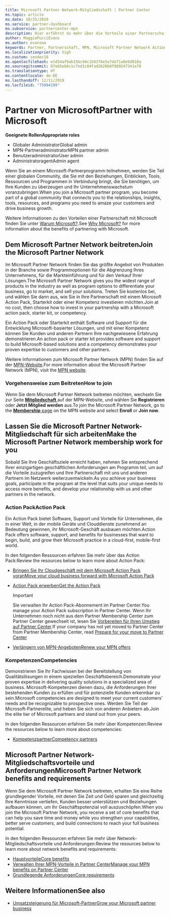 ```yaml
---
title: Microsoft Partner Network-Mitgliedschaft | Partner Center
ms.topic: article
ms.date: 10/25/2019
ms.service: partner-dashboard
ms.subservice: partnercenter-mpn
description: Hier erfährst du mehr über die Vorteile einer Partnerschaft mit Microsoft einschließlich Microsoft Action Pack, Kompetenzen und Programmoptionen, mit denen du einen Wettbewerbsvorteil erzielen, Produkte auf den Markt bringen und Lösungen verkaufen kannst.
author: MaggiePucciEvans
ms.author: evansma
keywords: Partner, Partnerschaft, MPN, Microsoft Partner Network Action Pack, MAPS, Aktion Pack-Abonnement, Vorteile, MPN-Vorteile, Mitgliedschaft, Silver, Gold, Kompetenzen
ms.localizationpriority: high
ms.custom: seodec18
ms.openlocfilehash: e1d54af9ab156c94c1b9376e5e7de71a0e9d010a
ms.sourcegitcommit: 07eb5eb6c1cfed1c84fad3626b8f989247341e70
ms.translationtype: HT
ms.contentlocale: de-DE
ms.lasthandoff: 12/11/2019
ms.locfileid: "75004199"
---
```

# <a name="partner-with-microsoft"></a><span data-ttu-id="67583-104">Partner von Microsoft</span><span class="sxs-lookup"><span data-stu-id="67583-104">Partner with Microsoft</span></span>

<span data-ttu-id="67583-105">**Geeignete Rollen**</span><span class="sxs-lookup"><span data-stu-id="67583-105">**Appropriate roles**</span></span>
-   <span data-ttu-id="67583-106">Globaler Administrator</span><span class="sxs-lookup"><span data-stu-id="67583-106">Global admin</span></span>
-   <span data-ttu-id="67583-107">MPN-Partneradministrator</span><span class="sxs-lookup"><span data-stu-id="67583-107">MPN partner admin</span></span>
-   <span data-ttu-id="67583-108">Benutzeradministrator</span><span class="sxs-lookup"><span data-stu-id="67583-108">User admin</span></span>
-   <span data-ttu-id="67583-109">Administratoragent</span><span class="sxs-lookup"><span data-stu-id="67583-109">Admin agent</span></span>

<span data-ttu-id="67583-110">Wenn Sie an einem Microsoft-Partnerprogramm teilnehmen, werden Sie Teil einer globalen Community, die Sie mit den Beziehungen, Einblicken, Tools, Ressourcen und Programmen in Verbindung bringt, die Sie benötigen, um Ihre Kunden zu überzeugen und Ihr Unternehmenswachstum voranzubringen.</span><span class="sxs-lookup"><span data-stu-id="67583-110">When you join a Microsoft partner program, you become part of a global community that connects you to the relationships, insights, tools, resources, and programs you need to amaze your customers and drive business growth.</span></span>

<span data-ttu-id="67583-111">Weitere Informationen zu den Vorteilen einer Partnerschaft mit Microsoft finden Sie unter [Warum Microsoft?](https://partner.microsoft.com/business-opportunities/why-microsoft).</span><span class="sxs-lookup"><span data-stu-id="67583-111">See [Why Microsoft?](https://partner.microsoft.com/business-opportunities/why-microsoft) for more information about the benefits of partnering with Microsoft.</span></span> 

## <a name="join-the-microsoft-partner-network"></a><span data-ttu-id="67583-112">Dem Microsoft Partner Network beitreten</span><span class="sxs-lookup"><span data-stu-id="67583-112">Join the Microsoft Partner Network</span></span>

<!-- 12/5/18 The content below was copied and pasted directly from the Membership page of the MPN site (https://partner.microsoft.com/membership)-->

<span data-ttu-id="67583-113">Im Microsoft Partner Network finden Sie das größte Angebot von Produkten in der Branche sowie Programmoptionen für die Abgrenzung Ihres Unternehmens, für die Markteinführung und für den Verkauf Ihrer Lösungen.</span><span class="sxs-lookup"><span data-stu-id="67583-113">The Microsoft Partner Network gives you the widest range of products in the industry as well as program options to differentiate your business, go to market, and sell your solutions.</span></span> <span data-ttu-id="67583-114">Treten Sie kostenlos bei, und wählen Sie dann aus, wie Sie in Ihre Partnerschaft mit einem Microsoft Action Pack, Starterkit oder einer Kompetenz investieren möchten.</span><span class="sxs-lookup"><span data-stu-id="67583-114">Join at no cost, then choose how to invest in your partnership with a Microsoft action pack, starter kit, or competency.</span></span>

<span data-ttu-id="67583-115">Ein Action Pack oder Starterkit enthält Software und Support für die Entwicklung Microsoft-basierter Lösungen, und mit einer Kompetenz können Sie Kunden und anderen Partnern Ihre nachgewiesene Erfahrung demonstrieren.</span><span class="sxs-lookup"><span data-stu-id="67583-115">An action pack or starter kit provides software and support to build Microsoft-based solutions and a competency demonstrates your proven expertise to customers and other partners.</span></span>

<span data-ttu-id="67583-116">Weitere Informationen zum Microsoft Partner Network (MPN) finden Sie auf der [MPN-Website](https://partner.microsoft.com/commercial).</span><span class="sxs-lookup"><span data-stu-id="67583-116">For more information about the Microsoft Partner Network (MPN), visit the [MPN website](https://partner.microsoft.com/commercial).</span></span>

### <a name="how-to-join"></a><span data-ttu-id="67583-117">Vorgehensweise zum Beitreten</span><span class="sxs-lookup"><span data-stu-id="67583-117">How to join</span></span>

<span data-ttu-id="67583-118">Wenn Sie dem Microsoft Partner Network beitreten möchten, wechseln Sie zur Seite [ **Mitgliedschaft** ](https://partner.microsoft.com/membership) auf der MPN-Website, und wählen Sie **Registrieren** oder **Jetzt Mitglied werden** aus.</span><span class="sxs-lookup"><span data-stu-id="67583-118">To join the Microsoft Partner Network, go to the [**Membership** page](https://partner.microsoft.com/membership) on the MPN website and select **Enroll** or **Join now**.</span></span>

## <a name="make-the-microsoft-partner-network-membership-work-for-you"></a><span data-ttu-id="67583-119">Lassen Sie die Microsoft Partner Network-Mitgliedschaft für sich arbeiten</span><span class="sxs-lookup"><span data-stu-id="67583-119">Make the Microsoft Partner Network membership work for you</span></span>

<!-- 10/25/2019 The content below content from the Membership pages of the MPN site (https://partner.microsoft.com/membership) and additional updated content.-->

<span data-ttu-id="67583-120">Sobald Sie Ihre Geschäftsziele erreicht haben, nehmen Sie entsprechend Ihrer einzigartigen geschäftlichen Anforderungen am Programm teil, um auf die Vorteile zuzugreifen und Ihre Partnerschaft mit uns und anderen Partnern im Netzwerk weiterzuentwickeln.</span><span class="sxs-lookup"><span data-stu-id="67583-120">As you achieve your business goals, participate in the program at the level that suits your unique needs to access more benefits, and develop your relationship with us and other partners in the network.</span></span>

### <a name="action-pack"></a><span data-ttu-id="67583-121">Action Pack</span><span class="sxs-lookup"><span data-stu-id="67583-121">Action Pack</span></span>

<span data-ttu-id="67583-122">Ein Action Pack bietet Software, Support und Vorteile für Unternehmen, die in einer Welt, in der mobile Geräte und Clouddienste zunehmend an Bedeutung gewinnen, ihr Microsoft-Geschäft ausbauen möchten.</span><span class="sxs-lookup"><span data-stu-id="67583-122">Action Pack offers software, support, and benefits for businesses that want to begin, build, and grow their Microsoft practice in a cloud-first, mobile-first world.</span></span> 

<span data-ttu-id="67583-123">In den folgenden Ressourcen erfahren Sie mehr über das Action Pack:</span><span class="sxs-lookup"><span data-stu-id="67583-123">Review the resources below to learn more about Action Pack:</span></span>

- [<span data-ttu-id="67583-124">Bringen Sie Ihr Cloudgeschäft mit dem Microsoft Action Pack voran</span><span class="sxs-lookup"><span data-stu-id="67583-124">Move your cloud business forward with Microsoft Action Pack</span></span>](https://partner.microsoft.com/membership/action-pack)

- [<span data-ttu-id="67583-125">Action Pack erwerben</span><span class="sxs-lookup"><span data-stu-id="67583-125">Get the Action Pack</span></span>](mpn-get-action-pack.md)
  
    >[!IMPORTANT]
    ><span data-ttu-id="67583-126">Sie verwalten Ihr Action Pack-Abonnement im Partner Center.</span><span class="sxs-lookup"><span data-stu-id="67583-126">You manage your Action Pack subscription in Partner Center.</span></span> <span data-ttu-id="67583-127">Wenn Ihr Unternehmen noch nicht aus dem Partner Membership Center zum Partner Center gewechselt ist, lesen Sie [Vorbereiten für Ihren Umstieg auf Partner Center](prepare-pmc-pc-migration.md).</span><span class="sxs-lookup"><span data-stu-id="67583-127">If your company has not yet moved to Partner Center from Partner Membership Center, read [Prepare for your move to Partner Center](prepare-pmc-pc-migration.md)</span></span>  

- [<span data-ttu-id="67583-128">Verlängern von MPN-Angeboten</span><span class="sxs-lookup"><span data-stu-id="67583-128">Renew your MPN offers</span></span>](renew-mpn-offers.md)

### <a name="competencies"></a><span data-ttu-id="67583-129">Kompetenzen</span><span class="sxs-lookup"><span data-stu-id="67583-129">Competencies</span></span>

<span data-ttu-id="67583-130">Demonstrieren Sie Ihr Fachwissen bei der Bereitstellung von Qualitätslösungen in einem speziellen Geschäftsbereich.</span><span class="sxs-lookup"><span data-stu-id="67583-130">Demonstrate your proven expertise in delivering quality solutions in a specialized area of business.</span></span> <span data-ttu-id="67583-131">Microsoft-Kompetenzen dienen dazu, die Anforderungen Ihrer bestehenden Kunden zu erfüllen und für potenzielle Kunden erkennbar zu sein.</span><span class="sxs-lookup"><span data-stu-id="67583-131">Microsoft competencies are designed to meet your current customers' needs and be recognizable to prospective ones.</span></span> <span data-ttu-id="67583-132">Werden Sie Teil der Microsoft-Partnerelite, und heben Sie sich von anderen Anbietern ab.</span><span class="sxs-lookup"><span data-stu-id="67583-132">Join the elite tier of Microsoft partners and stand out from your peers.</span></span>

<span data-ttu-id="67583-133">In den folgenden Ressourcen erfahren Sie mehr über Kompetenzen:</span><span class="sxs-lookup"><span data-stu-id="67583-133">Review the resources below to learn more about competencies:</span></span>

- [<span data-ttu-id="67583-134">Kompetenzpartner</span><span class="sxs-lookup"><span data-stu-id="67583-134">Competency partners</span></span>](https://partner.microsoft.com/membership/competencies)

## <a name="microsoft-partner-network-benefits-and-requirements"></a><span data-ttu-id="67583-135">Microsoft Partner Network-Mitgliedschaftsvorteile und Anforderungen</span><span class="sxs-lookup"><span data-stu-id="67583-135">Microsoft Partner Network benefits and requirements</span></span>

<span data-ttu-id="67583-136">Wenn Sie dem Microsoft Partner Network beitreten, erhalten Sie eine Reihe grundlegender Vorteile, mit denen Sie Zeit und Geld sparen und gleichzeitig Ihre Kenntnisse vertiefen, Kunden besser unterstützen und Beziehungen aufbauen können, um Ihr Geschäftspotenzial voll auszuschöpfen.</span><span class="sxs-lookup"><span data-stu-id="67583-136">When you join the Microsoft Partner Network, you receive a set of core benefits that can help you save time and money while you strengthen your capabilities, better serve customers, and build connections to reach your full business potential.</span></span>

<span data-ttu-id="67583-137">In den folgenden Ressourcen erfahren Sie mehr über Network-Mitgliedschaftsvorteile und Anforderungen:</span><span class="sxs-lookup"><span data-stu-id="67583-137">Review the resources below to learn more about network benefits and requirements:</span></span>

- [<span data-ttu-id="67583-138">Hauptvorteile</span><span class="sxs-lookup"><span data-stu-id="67583-138">Core benefits</span></span>](https://partner.microsoft.com/membership/core-benefits#simple-tab-content-1)
- [<span data-ttu-id="67583-139">Verwalten Ihrer MPN-Vorteile in Partner Center</span><span class="sxs-lookup"><span data-stu-id="67583-139">Manage your MPN benefits on Partner Center</span></span>](manage-your-partner-network-benefits.md)
- [<span data-ttu-id="67583-140">Grundlegende Anforderungen</span><span class="sxs-lookup"><span data-stu-id="67583-140">Core requirements</span></span>](https://partner.microsoft.com/membership/core-benefits#simple-tab-content-2)

## <a name="see-also"></a><span data-ttu-id="67583-141">Weitere Informationen</span><span class="sxs-lookup"><span data-stu-id="67583-141">See also</span></span>
- [<span data-ttu-id="67583-142">Umsatzsteigerung für Microsoft-Partner</span><span class="sxs-lookup"><span data-stu-id="67583-142">Grow your Microsoft partner business</span></span>](grow-your-business.md)

